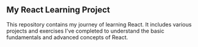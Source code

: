 ## My React Learning Project
This repository contains my journey of learning React. It includes various projects and exercises I've completed to understand the basic fundamentals and advanced concepts of React.